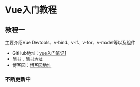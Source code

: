 # Vue入门教程

## 教程一
主要介绍Vue Devtools、v-bind、v-if、v-for、v-model等以及组件

* GitHub地址：[vue入门笔记1](VueLearn1/VueLearn.md) 
* 简书：[简书地址](https://www.jianshu.com/p/2687a30d2efb) 
* 博客园：[博客园地址](https://www.cnblogs.com/cleanwaterjx/p/10931971.html)


### 不断更新中
